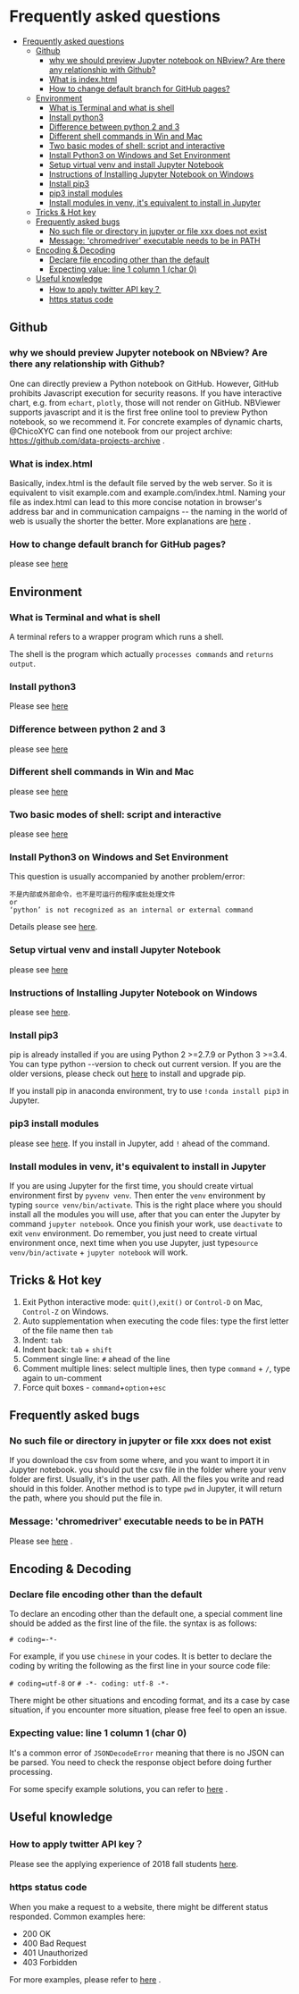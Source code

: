 # Frequently asked questions

<!-- TOC -->

- [Frequently asked questions](#frequently-asked-questions)
    - [Github](#github)
        - [why we should preview Jupyter notebook on NBview? Are there any relationship with Github?](#why-we-should-preview-jupyter-notebook-on-nbview-are-there-any-relationship-with-github)
        - [What is index.html](#what-is-indexhtml)
        - [How to change default branch for GitHub pages?](#how-to-change-default-branch-for-github-pages)
    - [Environment](#environment)
        - [What is Terminal and what is shell](#what-is-terminal-and-what-is-shell)
        - [Install python3](#install-python3)
        - [Difference between python 2 and 3](#difference-between-python-2-and-3)
        - [Different shell commands in Win and Mac](#different-shell-commands-in-win-and-mac)
        - [Two basic modes of shell: script and interactive](#two-basic-modes-of-shell-script-and-interactive)
        - [Install Python3 on Windows and Set Environment](#install-python3-on-windows-and-set-environment)
        - [Setup virtual venv and install Jupyter Notebook](#setup-virtual-venv-and-install-jupyter-notebook)
        - [Instructions of Installing Jupyter Notebook on Windows](#instructions-of-installing-jupyter-notebook-on-windows)
        - [Install pip3](#install-pip3)
        - [pip3 install modules](#pip3-install-modules)
        - [Install modules in venv, it's equivalent to install in Jupyter](#install-modules-in-venv-its-equivalent-to-install-in-jupyter)
    - [Tricks & Hot key](#tricks--hot-key)
    - [Frequently asked bugs](#frequently-asked-bugs)
        - [No such file or directory in jupyter or file xxx does not exist](#no-such-file-or-directory-in-jupyter-or-file-xxx-does-not-exist)
        - [Message: 'chromedriver' executable needs to be in PATH](#message-chromedriver-executable-needs-to-be-in-path)
    - [Encoding & Decoding](#encoding--decoding)
        - [Declare file encoding other than the default](#declare-file-encoding-other-than-the-default)
        - [Expecting value: line 1 column 1 (char 0)](#expecting-value-line-1-column-1-char-0)
    - [Useful knowledge](#useful-knowledge)
        - [How to apply twitter API key？](#how-to-apply-twitter-api-key)
        - [https status code](#https-status-code)

<!-- /TOC -->

## Github

### why we should preview Jupyter notebook on NBview? Are there any relationship with Github?

One can directly preview a Python notebook on GitHub. However, GitHub prohibits Javascript execution for security reasons. If you have interactive chart, e.g. from `echart`, `plotly`, those will not render on GitHub. NBViewer supports javascript and it is the first free online tool to preview Python notebook, so we recommend it. For concrete examples of dynamic charts, @ChicoXYC can find one notebook from our project archive: https://github.com/data-projects-archive .

### What is index.html

Basically, index.html is the default file served by the web server. So it is equivalent to visit example.com and example.com/index.html. Naming your file as index.html can lead to this more concise notation in browser's address bar and in communication campaigns -- the naming in the world of web is usually the shorter the better. More explanations are [here](https://en.wikipedia.org/wiki/Webserver_directory_index) .

### How to change default branch for GitHub pages?

please see [here](https://github.com/hupili/python-for-data-and-media-communication-gitbook/issues/23)

## Environment

### What is Terminal and what is shell

A terminal refers to a wrapper program which runs a shell.

The shell is the program which actually `processes commands` and `returns output`.

### Install python3

Please see [here](https://github.com/hupili/python-for-data-and-media-communication-gitbook/blob/master/setup-environment.md)

### Difference between python 2 and 3

please see [here](https://github.com/hupili/python-for-data-and-media-communication-gitbook/blob/master/python-2-vs-python-3.md)

### Different shell commands in Win and Mac

please see [here](https://carolhsu.gitbooks.io/django-girls-tutorial-traditional-chiness/content/intro_to_command_line/README.html)

### Two basic modes of shell: script and interactive

please see [here](https://github.com/hupili/python-for-data-and-media-communication-gitbook/blob/master/notes-week-02.md#two-basic-modes-script-and-interactive)

### Install Python3 on Windows and Set Environment

This question is usually accompanied by another problem/error:

```text
不是内部或外部命令，也不是可运行的程序或批处理文件
or
‘python’ is not recognized as an internal or external command
```

Details please see [here](https://github.com/hupili/python-for-data-and-media-communication-gitbook/issues/32).

### Setup virtual venv and install Jupyter Notebook

please see [here](https://github.com/hupili/python-for-data-and-media-communication-gitbook/blob/master/notes-week-04.md#setup-virtualenv-and-install-jupyter-notebook)

### Instructions of Installing Jupyter Notebook on Windows

please see [here](https://github.com/hupili/python-for-data-and-media-communication-gitbook/issues/30).

### Install pip3

pip is already installed if you are using Python 2 >=2.7.9 or Python 3 >=3.4. You can type python --version to check out current version. If you are the older versions, please check out [here](https://pip.pypa.io/en/stable/installing/) to install and upgrade pip.

If you install pip in anaconda environment, try to use `!conda install pip3` in Jupyter.

### pip3 install modules

please see [here](https://github.com/hupili/python-for-data-and-media-communication-gitbook/blob/master/notes-week-02.md#step-1-pip-install-modules). If you install in Jupyter, add `!` ahead of the command.

### Install modules in venv, it's equivalent to install in Jupyter

If you are using Jupyter for the first time, you should create virtual environment first by `pyvenv venv`. Then enter the `venv` environment by typing `source venv/bin/activate`. This is the right place where you should install all the modules you will use, after that you can enter the Jupyter by command `jupyter notebook`. Once you finish your work, use `deactivate` to exit `venv` environment. Do remember, you just need to create virtual environment once, next time when you use Jupyter, just type`source venv/bin/activate` + `jupyter notebook` will work.

## Tricks & Hot key

1. Exit Python interactive mode: `quit()`,`exit()` or `Control-D` on Mac, `Control-Z` on Windows.
2. Auto supplementation when executing the code files: type the first letter of the file name then `tab`
3. Indent: `tab`
4. Indent back: `tab` + `shift`
5. Comment single line: `#` ahead of the line
6. Comment multiple lines: select multiple lines, then type `command` + `/`, type again to un-comment
7. Force quit boxes - `command`+`option`+`esc`

## Frequently asked bugs

### No such file or directory in jupyter or file xxx does not exist

If you download the csv from some where, and you want to import it in Jupyter notebook. you should put the csv file in the folder where your venv folder are first. Usually, it's in the user path. All the files you write and read should in this folder. Another method is to type `pwd` in Jupyter, it will return the path, where you should put the file in.

### Message: 'chromedriver' executable needs to be in PATH

Please see [here](https://github.com/hupili/python-for-data-and-media-communication-gitbook/blob/master/notes-week-06.md#drivers) .

## Encoding & Decoding

### Declare file encoding other than the default

To declare an encoding other than the default one, a special comment line should be added as the first line of the file. the syntax is as follows:

`# coding=-*-`

For example, if you use `chinese` in your codes. It is better to declare the coding by writing the following as the first line in your source code file:

`# coding=utf-8` or `# -*- coding: utf-8 -*-`

There might be other situations and encoding format, and its a case by case situation, if you encounter more situation, please free feel to open an issue.

### Expecting value: line 1 column 1 (char 0)

It's a common error of `JSONDecodeError` meaning that there is no JSON can be parsed. You need to check the response object before doing further processing.

For some specify example solutions, you can refer to [here](https://stackoverflow.com/questions/16573332/jsondecodeerror-expecting-value-line-1-column-1-char-0) .

## Useful knowledge

### How to apply twitter API key？

Please see the applying experience of 2018 fall students [here](https://github.com/hupili/python-for-data-and-media-communication-gitbook/issues/45). 

### https status code

When you make a request to a website, there might be different status responded. Common examples here:

- 200 OK
- 400 Bad Request
- 401 Unauthorized
- 403 Forbidden

For more examples, please refer to [here](https://en.wikipedia.org/wiki/List_of_HTTP_status_codes) .
